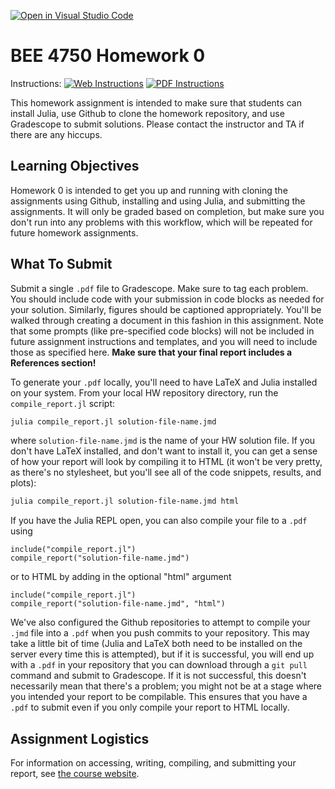 [![Open in Visual Studio Code](https://classroom.github.com/assets/open-in-vscode-c66648af7eb3fe8bc4f294546bfd86ef473780cde1dea487d3c4ff354943c9ae.svg)](https://classroom.github.com/online_ide?assignment_repo_id=8291327&assignment_repo_type=AssignmentRepo)
# BEE 4750 Homework 0

Instructions: [![Web Instructions](https://img.shields.io/static/v1?label=HW0&message=HTML&color=b31b1b&labelColor=222222&style=flat)](https://viveks.me/environmental-systems-analysis/assignments/hw0/hw0/) [![PDF Instructions](https://img.shields.io/static/v1?label=HW0&message=PDF&color=b31b1b&labelColor=222222&style=flat)](https://viveks.me/environmental-systems-analysis/assignments/hw0/hw0.pdf)

This homework assignment is intended to make sure that students can install Julia, use Github to clone the homework repository, and use Gradescope to submit solutions. Please contact the instructor and TA if there are any hiccups.

## Learning Objectives

Homework 0 is intended to get you up and running with cloning the assignments using Github, installing and using Julia, and submitting the assignments. It will only be graded based on completion, but make sure you don't run into any problems with this workflow, which will be repeated for future homework assignments.

## What To Submit

Submit a single `.pdf` file to Gradescope. Make sure to tag each problem. You should include code with your submission in code blocks as needed for your solution. Similarly, figures should be captioned appropriately. You'll be walked through creating a document in this fashion in this assignment. Note that some prompts (like pre-specified code blocks) will not be included in future assignment instructions and templates, and you will need to include those as specified here. **Make sure that your final report includes a References section!**

To generate your `.pdf` locally, you'll need to have LaTeX and Julia installed on your system. From your local HW repository directory, run the `compile_report.jl` script:

```bash
julia compile_report.jl solution-file-name.jmd
```
where `solution-file-name.jmd` is the name of your HW solution file. If you don't have LaTeX installed, and don't want to install it, you can get a sense of how your report will look by compiling it to HTML (it won't be very pretty, as there's no stylesheet, but you'll see all of the code snippets, results, and plots):

```bash
julia compile_report.jl solution-file-name.jmd html
```

If you have the Julia REPL open, you can also compile your file to a `.pdf` using

```julia, eval=false
include("compile_report.jl")
compile_report("solution-file-name.jmd")
```
or to HTML by adding in the optional "html" argument

```julia, eval=false
include("compile_report.jl")
compile_report("solution-file-name.jmd", "html")
```

We've also configured the Github repositories to attempt to compile your `.jmd` file into a `.pdf` when you push commits to your repository. This may take a little bit of time (Julia and LaTeX both need to be installed on the server every time this is attempted), but if it is successful, you will end up with a `.pdf` in your repository that you can download through a `git pull` command and submit to Gradescope. If it is not successful, this doesn't necessarily mean that there's a problem; you might not be at a stage where you intended your report to be compilable. This ensures that you have a `.pdf` to submit even if you only compile your report to HTML locally.

## Assignment Logistics

For information on accessing, writing, compiling, and submitting your report, see [the course website](https://viveks.me/environmental-systems-analysis/assignments/assignment-logistics/).